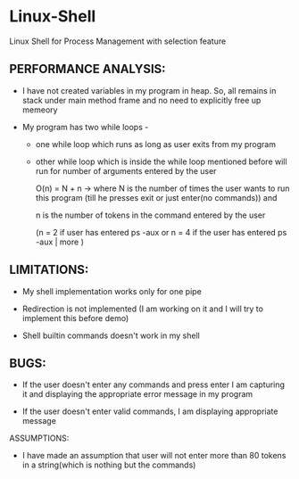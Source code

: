 # Linux-Shell
Linux Shell for Process Management with selection feature

## PERFORMANCE ANALYSIS:


- I have not created variables in my program in heap. So, all remains in stack under main method frame and no need 
   to 
explicitly free up memeory
 
- My program has two while loops - 
    
    - one while loop which runs as long as user exits from my program  
    
    - other while loop which is inside the while loop mentioned before will run for number of arguments entered by the user
    
      O(n) = N + n -> where N is the number of times the user wants to run this program 
      (till he presses exit or just enter(no
 commands)) and 
                   
      n is the number of tokens in the command entered by the user
   
      (n = 2 if user has entered ps -aux or n = 4 if the user has 
      entered ps -aux | more )




## LIMITATIONS:

 
- My shell implementation works only for one pipe 
 
- Redirection is not implemented 
(I am working on it and I will try to implement this before demo)
 
- Shell builtin commands doesn't work in my shell	
	


## BUGS:
 
 
* If the user doesn't enter any commands and press enter I am capturing it and displaying the appropriate error message 
in
 my program
 
* If the user doesn't enter valid commands, I am displaying appropriate message

ASSUMPTIONS:
  
  
* I have made an assumption that user will not enter more than 80 tokens in a string(which is nothing but the commands)

